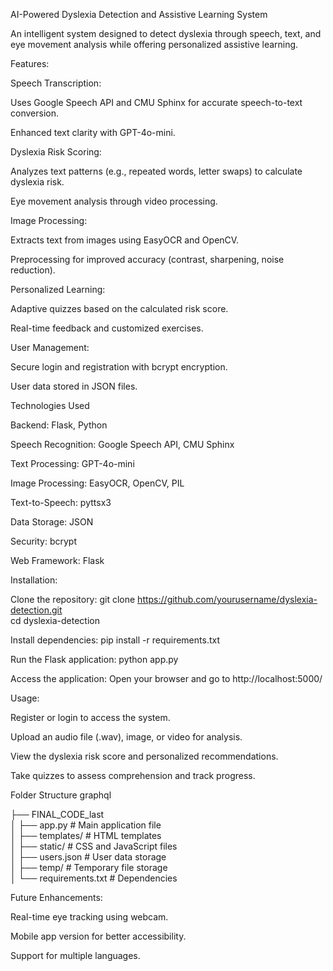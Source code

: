 AI-Powered Dyslexia Detection and Assistive Learning System

An intelligent system designed to detect dyslexia through speech, text, and eye movement analysis while offering personalized assistive learning.

Features:

Speech Transcription:

Uses Google Speech API and CMU Sphinx for accurate speech-to-text conversion.

Enhanced text clarity with GPT-4o-mini.

Dyslexia Risk Scoring:

Analyzes text patterns (e.g., repeated words, letter swaps) to calculate dyslexia risk.

Eye movement analysis through video processing.

Image Processing:

Extracts text from images using EasyOCR and OpenCV.

Preprocessing for improved accuracy (contrast, sharpening, noise reduction).

Personalized Learning:

Adaptive quizzes based on the calculated risk score.

Real-time feedback and customized exercises.

User Management:

Secure login and registration with bcrypt encryption.

User data stored in JSON files.

Technologies Used

Backend: Flask, Python

Speech Recognition: Google Speech API, CMU Sphinx

Text Processing: GPT-4o-mini

Image Processing: EasyOCR, OpenCV, PIL

Text-to-Speech: pyttsx3

Data Storage: JSON

Security: bcrypt

Web Framework: Flask

Installation:

Clone the repository:
git clone https://github.com/yourusername/dyslexia-detection.git  
cd dyslexia-detection 

Install dependencies:
pip install -r requirements.txt  

Run the Flask application:
python app.py  

Access the application:
Open your browser and go to http://localhost:5000/

Usage:

Register or login to access the system.

Upload an audio file (.wav), image, or video for analysis.

View the dyslexia risk score and personalized recommendations.

Take quizzes to assess comprehension and track progress.

Folder Structure
graphql

├── FINAL_CODE_last  
│   ├── app.py              # Main application file  
│   ├── templates/          # HTML templates  
│   ├── static/             # CSS and JavaScript files  
│   ├── users.json          # User data storage  
│   ├── temp/               # Temporary file storage  
│   └── requirements.txt    # Dependencies  

Future Enhancements:

Real-time eye tracking using webcam.

Mobile app version for better accessibility.

Support for multiple languages.
